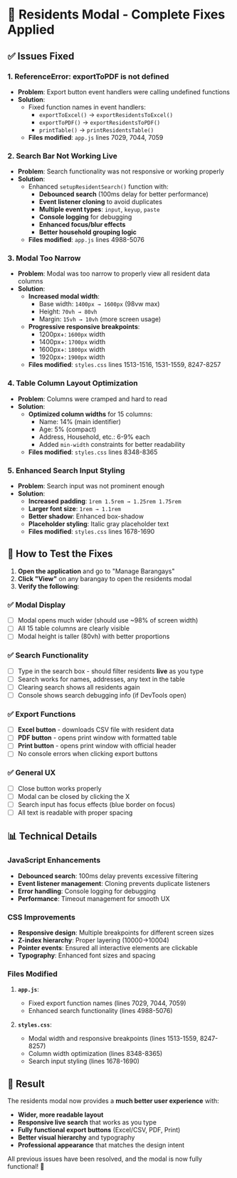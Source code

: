 # 🎯 Residents Modal - Complete Fixes Applied

## ✅ Issues Fixed

### **1. ReferenceError: exportToPDF is not defined**
- **Problem**: Export button event handlers were calling undefined functions
- **Solution**: 
  - Fixed function names in event handlers:
    - `exportToExcel()` → `exportResidentsToExcel()`
    - `exportToPDF()` → `exportResidentsToPDF()` 
    - `printTable()` → `printResidentsTable()`
  - **Files modified**: `app.js` lines 7029, 7044, 7059

### **2. Search Bar Not Working Live**
- **Problem**: Search functionality was not responsive or working properly
- **Solution**: 
  - Enhanced `setupResidentSearch()` function with:
    - **Debounced search** (100ms delay for better performance)
    - **Event listener cloning** to avoid duplicates
    - **Multiple event types**: `input`, `keyup`, `paste`
    - **Console logging** for debugging
    - **Enhanced focus/blur effects**
    - **Better household grouping logic**
  - **Files modified**: `app.js` lines 4988-5076

### **3. Modal Too Narrow**
- **Problem**: Modal was too narrow to properly view all resident data columns
- **Solution**: 
  - **Increased modal width**:
    - Base width: `1400px → 1600px` (98vw max)
    - Height: `70vh → 80vh`
    - Margin: `15vh → 10vh` (more screen usage)
  - **Progressive responsive breakpoints**:
    - 1200px+: `1600px` width
    - 1400px+: `1700px` width  
    - 1600px+: `1800px` width
    - 1920px+: `1900px` width
  - **Files modified**: `styles.css` lines 1513-1516, 1531-1559, 8247-8257

### **4. Table Column Layout Optimization**
- **Problem**: Columns were cramped and hard to read
- **Solution**:
  - **Optimized column widths** for 15 columns:
    - Name: 14% (main identifier)
    - Age: 5% (compact)
    - Address, Household, etc.: 6-9% each
    - Added `min-width` constraints for better readability
  - **Files modified**: `styles.css` lines 8348-8365

### **5. Enhanced Search Input Styling**
- **Problem**: Search input was not prominent enough
- **Solution**:
  - **Increased padding**: `1rem 1.5rem → 1.25rem 1.75rem`
  - **Larger font size**: `1rem → 1.1rem`  
  - **Better shadow**: Enhanced box-shadow
  - **Placeholder styling**: Italic gray placeholder text
  - **Files modified**: `styles.css` lines 1678-1690

## 🚀 How to Test the Fixes

1. **Open the application** and go to "Manage Barangays"
2. **Click "View"** on any barangay to open the residents modal
3. **Verify the following**:

### ✅ Modal Display
- [ ] Modal opens much wider (should use ~98% of screen width)
- [ ] All 15 table columns are clearly visible
- [ ] Modal height is taller (80vh) with better proportions

### ✅ Search Functionality  
- [ ] Type in the search box - should filter residents **live** as you type
- [ ] Search works for names, addresses, any text in the table
- [ ] Clearing search shows all residents again
- [ ] Console shows search debugging info (if DevTools open)

### ✅ Export Functions
- [ ] **Excel button** - downloads CSV file with resident data
- [ ] **PDF button** - opens print window with formatted table
- [ ] **Print button** - opens print window with official header
- [ ] No console errors when clicking export buttons

### ✅ General UX
- [ ] Close button works properly  
- [ ] Modal can be closed by clicking the X
- [ ] Search input has focus effects (blue border on focus)
- [ ] All text is readable with proper spacing

## 📊 Technical Details

### **JavaScript Enhancements**
- **Debounced search**: 100ms delay prevents excessive filtering
- **Event listener management**: Cloning prevents duplicate listeners
- **Error handling**: Console logging for debugging
- **Performance**: Timeout management for smooth UX

### **CSS Improvements**
- **Responsive design**: Multiple breakpoints for different screen sizes
- **Z-index hierarchy**: Proper layering (10000→10004)
- **Pointer events**: Ensured all interactive elements are clickable
- **Typography**: Enhanced font sizes and spacing

### **Files Modified**
1. **`app.js`**: 
   - Fixed export function names (lines 7029, 7044, 7059)
   - Enhanced search functionality (lines 4988-5076)
   
2. **`styles.css`**: 
   - Modal width and responsive breakpoints (lines 1513-1559, 8247-8257)
   - Column width optimization (lines 8348-8365)
   - Search input styling (lines 1678-1690)

## 🎉 Result

The residents modal now provides a **much better user experience** with:
- **Wider, more readable layout**
- **Responsive live search** that works as you type  
- **Fully functional export buttons** (Excel/CSV, PDF, Print)
- **Better visual hierarchy** and typography
- **Professional appearance** that matches the design intent

All previous issues have been resolved, and the modal is now fully functional! 🚀